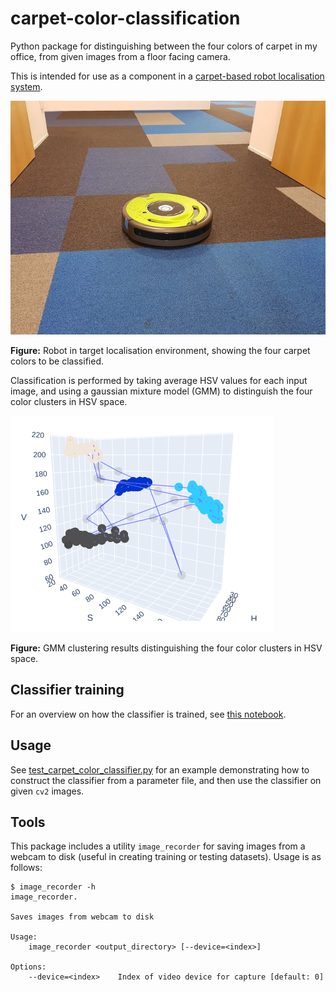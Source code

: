  # carpet-color-classification

Python package for distinguishing between the four colors of carpet in my office, from given images from a floor facing camera.

This is intended for use as a component in a [carpet-based robot
localisation system](https://github.com/tim-fan/carpet_localisation).

![target environment](notebooks/images/roomba_on_carpet.jpg)

**Figure:** Robot in target localisation environment, showing the four carpet colors to be classified.

Classification is performed by taking average HSV values for each input image, and using a gaussian mixture model (GMM) to distinguish the four color clusters in HSV space.

![color clusters](notebooks/images/hsv_clusters.png)

**Figure:** GMM clustering results distinguishing the four color clusters in HSV space.


## Classifier training

For an overview on how the classifier is trained, see [this notebook](https://nbviewer.jupyter.org/github/tim-fan/carpet_color_classification/blob/main/notebooks/train_classifier.ipynb).

## Usage

See [test_carpet_color_classifier.py](carpet_color_classification/tests/test_carpet_color_classifier.py) for an example demonstrating how to construct the classifier from a parameter file, and then use the classifier on given `cv2` images.

## Tools
This package includes a utility `image_recorder` for saving images from a webcam to disk (useful in creating training or testing datasets). Usage is as follows:
```
$ image_recorder -h
image_recorder.

Saves images from webcam to disk

Usage:
    image_recorder <output_directory> [--device=<index>]

Options:
    --device=<index>    Index of video device for capture [default: 0]
```